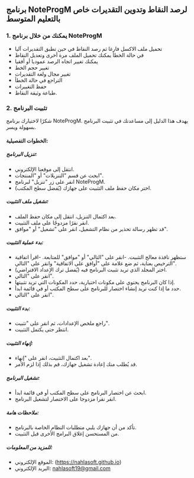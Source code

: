 ## برنامج NoteProgM لرصد النقاط وتدوين التقديرات خاص بالتعليم المتوسط
### 1. يمكنك من خلال برنامج NoteProgM
- تحميل ملف الاكسل فارغا ثم رصد النقاط في حين تطبق التقديرات آليا
-	في حالة الخطأ يمكنك تحميل الملف مرة أخرى وتعديل النقاط
-	يمكنك تغيير اتجاه الرصد عموديا أو أفقيا
-	تغيير حجم الخط
-	تغيير مجال ولغة التقديرات 
-	التراجع في حالة الخطأ 
-	حفظ التغييرات
-	طباعة وثيقة النقاط.
  
### 2. تثبيت البرنامج

شكرًا لاختيارك برنامج NoteProgM. يهدف هذا الدليل إلى مساعدتك في تثبيت البرنامج بسهولة ويسر.

#### الخطوات التفصيلية:

##### تنزيل البرنامج:
- انتقل إلى موقعنا الإلكتروني.
- ابحث عن قسم "التنزيلات" أو "المنتجات".
- انقر على زر "تنزيل" لبرنامج NoteProgM.
- اختر مكان حفظ ملف التثبيت على جهازك (يُفضل سطح المكتب).
##### تشغيل ملف التثبيت:
- بعد اكتمال التنزيل، انتقل إلى مكان حفظ الملف.
- انقر نقرًا مزدوجًا على ملف التثبيت.
- قد تظهر رسالة تحذير من نظام التشغيل، انقر على "تشغيل" أو "موافق".
##### بدء عملية التثبيت:
- ستظهر نافذة معالج التثبيت.
-انقر على "التالي" أو "موافق" للمتابعة.
-اقرأ اتفاقية الترخيص بعناية، ثم ضع علامة على "أوافق على الاتفاقية" وانقر على "التالي".
- اختر المجلد الذي تريد تثبيت البرنامج فيه (يُفضل ترك الإعداد الافتراضي).
- انقر على "التالي".
- إذا كان البرنامج يحتوي على مكونات اختيارية، حدد المكونات التي تريد تثبيتها.
- حدد ما إذا كنت تريد إنشاء اختصار للبرنامج على سطح المكتب أو في قائمة ابدأ.
- انقر على "التالي".
##### بدء التثبيت:
- راجع ملخص الإعدادات، ثم انقر على "تثبيت".
- انتظر حتى يكتمل التثبيت.
##### إنهاء التثبيت:
- بعد اكتمال التثبيت، انقر على "إنهاء".
- قد يُطلب منك إعادة تشغيل جهازك، قم بذلك إذا لزم الأمر.
##### تشغيل البرنامج:
- ابحث عن اختصار البرنامج على سطح المكتب أو في قائمة ابدأ.
- انقر نقرا مزدوجا على الاختصار لتشغيل البرنامج.
##### ملاحظات هامة:
- تأكد من أن جهازك يلبي متطلبات النظام الخاصة بالبرنامج.
- من المستحسن إغلاق البرامج الأخرى قبل التثبيت.
##### للمزيد من المعلومات:
- الموقع الإلكتروني:  (https://nahlasoft.github.io)
- البريد الإلكتروني: nahlasoft19@gmail.com
  

